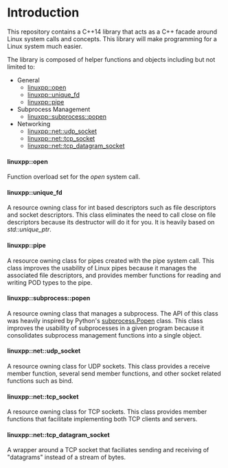 # Introduction

This repository contains a C++14 library that acts as a C++ facade
around Linux system calls and concepts.  This library will make
programming for a Linux system much easier.

The library is composed of helper functions and objects including but
not limited to:

- General
  - [linuxpp::open](include/liblinuxpp/open.hpp)
  - [linuxpp::unique_fd](include/liblinuxpp/unique_fd.hpp)
  - [linuxpp::pipe](include/liblinuxpp/pipe.hpp)
- Subprocess Management
  - [linuxpp::subprocess::popen](include/liblinuxpp/subprocess/popen.hpp)
- Networking
  - [linuxpp::net::udp_socket](include/liblinuxpp/net/udp_socket.hpp)
  - [linuxpp::net::tcp_socket](include/liblinuxpp/net/tcp_socket.hpp)
  - [linuxpp::net::tcp_datagram_socket](include/liblinuxpp/net/tcp_datagram_socket.hpp)

#### linuxpp::open

Function overload set for the _open_ system call.

#### linuxpp::unique_fd

A resource owning class for int based descriptors such as file
descriptors and socket descriptors.  This class eliminates the need to
call close on file descriptors because its destructor will do it for
you.  It is heavily based on _std::unique_ptr_.

#### linuxpp::pipe

A resource owning class for pipes created with the pipe system call.
This class improves the usability of Linux pipes because it manages
the associated file descriptors, and provides member functions for
reading and writing POD types to the pipe.

#### linuxpp::subprocess::popen

A resource owning class that manages a subprocess.  The API of this
class was heavily inspired by Python's
[subprocess.Popen](https://docs.python.org/2/library/subprocess.html#subprocess.Popen)
class.  This class improves the usability of subprocesses in a given
program because it consolidates subprocess management functions into a
single object.

#### linuxpp::net::udp_socket

A resource owning class for UDP sockets.  This class provides a
receive member function, several send member functions, and other
socket related functions such as bind.

#### linuxpp::net::tcp_socket

A resource owning class for TCP sockets.  This class provides member
functions that facilitate implementing both TCP clients and servers.

#### linuxpp::net::tcp_datagram_socket

A wrapper around a TCP socket that faciliates sending and receiving of
"datagrams" instead of a stream of bytes.
